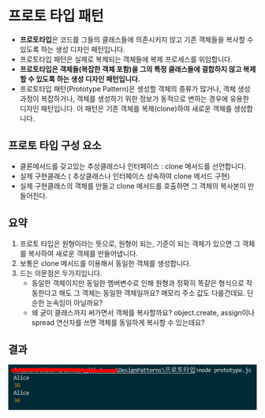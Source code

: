 # 프로토 타입 패턴

- **프로토타입**은 코드를 그들의 클래스들에 의존시키지 않고 기존 객체들을 복사할 수 있도록 하는 생성 디자인 패턴입니다.
- 프로토타입 패턴은 실제로 복제되는 객체들에 복제 프로세스를 위임합니다.
- **프로토타입은 객체들(복잡한 객체 포함)을 그의 특정 클래스들에 결합하지 않고 복제할 수 있도록 하는 생성 디자인 패턴입니다.**
- 프로토타입 패턴(Prototype Pattern)은 생성할 객체의 종류가 많거나, 객체 생성 과정이 복잡하거나, 객체를 생성하기 위한 정보가 동적으로 변하는 경우에 유용한 디자인 패턴입니다. 이 패턴은 기존 객체를 복제(clone)하여 새로운 객체를 생성합니다.

## 프로토 타입 구성 요소

- 클론메서드를 갖고있는 추상클래스나 인터페이스 : clone 메서드를 선언합니다.
- 실제 구현클래스 ( 추상클래스나 인터페이스 상속하여 clone 메서드 구현)
- 실제 구현클래스의 객체를 만들고 clone 메서드를 호출하면 그 객체의 복사본이 만들어진다.

## 요약

1. 프로토 타입은 원형이라는 뜻으로, 원형이 되는, 기준이 되는 객체가 있으면 그 객체를 복사하여 새로운 객체를 만들어냅니다.
2. 보통은 clone 메서드를 이용해서 동일한 객체를 생성합니다.
3. 드는 의문점은 두가지입니다.
   - 동일한 객체이지만 동일한 멤버변수로 인해 원형과 정확히 똑같은 형식으로 작동한다고 해도 그 객체는 동일한 객체일까요? 메모리 주소 값도 다를건데요. 단순한 눈속임이 아닐까요?
   - 왜 굳이 클래스까지 써가면서 객체를 복사할까요? object.create, assign이나 spread 연산자를 쓰면 객체를 동일하게 복사할 수 있는데요?

## 결과

![result](./img/result.png)
